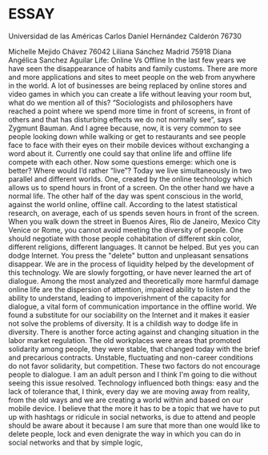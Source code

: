 # ESSAY
Universidad de las Américas
Carlos Daniel Hernández Calderón
76730

Michelle Mejido Chávez
76042
Liliana Sánchez Madrid
75918
Diana Angélica Sanchez Aguilar 
Life: Online Vs Offline
In the last few years we have seen the disappearance of habits and family customs. There are more and more applications and sites to meet people on the web from anywhere in the world. A lot of businesses are being replaced by online stores and video games in which you can create a life without leaving your room but, what do we mention all of this?
 “Sociologists and philosophers have reached a point where we spend more time in front of screens, in front of others and that has disturbing effects we do not normally see”, says Zygmunt Bauman. And I agree because, now, it is very common to see people looking down while walking or get to restaurants and see people face to face with their eyes on their mobile devices without exchanging a word about it.
Currently one could say that online life and offline life compete with each other. Now some questions emerge: which one is better? Where would I’d rather “live”?
Today we live simultaneously in two parallel and different worlds. One, created by the online technology which allows us to spend hours in front of a screen. On the other hand we have a normal life. The other half of the day was spent conscious in the world, against the world online, offline call. According to the latest statistical research, on average, each of us spends seven hours in front of the screen.
When you walk down the street in Buenos Aires, Rio de Janeiro, Mexico City Venice or Rome, you cannot avoid meeting the diversity of people. One should negotiate with those people cohabitation of different skin color, different religions, different languages. It cannot be helped. But yes you can dodge Internet. You press the "delete" button and unpleasant sensations disappear. We are in the process of liquidity helped by the development of this technology. We are slowly forgotting, or have never learned the art of dialogue. Among the most analyzed and theoretically more harmful damage online life are the dispersion of attention, impaired ability to listen and the ability to understand, leading to impoverishment of the capacity for dialogue, a vital form of communication importance in the offline world.
We found a substitute for our sociability on the Internet and it makes it easier not solve the problems of diversity. It is a childish way to dodge life in diversity. There is another force acting against and changing situation in the labor market regulation. The old workplaces were areas that promoted solidarity among people, they were stable, that changed today with the brief and precarious contracts. Unstable, fluctuating and non-career conditions do not favor solidarity, but competition. These two factors do not encourage people to dialogue. I am an adult person and I think I'm going to die without seeing this issue resolved.
Technology influenced both things: easy and the lack of tolerance that, I think, every day we are moving away from reality, from the old ways and we are creating a world within and based on our mobile device.
I believe that the more it has to be a topic that we have to put up with hashtags or ridicule in social networks, is due to attend and people should be aware about it because I am sure that more than one would like to delete people, lock and even denigrate the way in which you can do in social networks and that by simple logic, 
